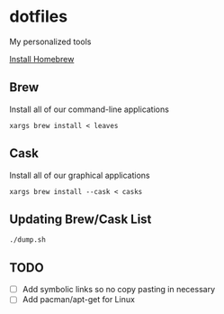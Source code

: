 # dotfiles

My personalized tools

[Install Homebrew](https://brew.sh)

## Brew
Install all of our command-line applications

```
xargs brew install < leaves
```

## Cask

Install all of our graphical applications

```
xargs brew install --cask < casks
```

## Updating Brew/Cask List

```
./dump.sh
```

## TODO

- [ ] Add symbolic links so no copy pasting in necessary
- [ ] Add pacman/apt-get for Linux
